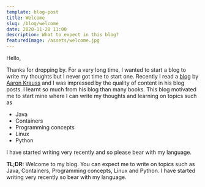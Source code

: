 ```yaml
---
template: blog-post
title: Welcome
slug: /blog/welcome
date: 2020-11-28 11:00
description: What to expect in this blog?
featuredImage: /assets/welcome.jpg
---
```


Hello,

Thanks for dropping by. For a very long time, I wanted to start a blog to write my thoughts but I never got time to start one. Recently I read a [blog](https://thecodeboss.dev/blog/) by [Aaron Krauss](https://thecodeboss.dev/about/) and I was impressed by the quality of content in his blog posts. I learnt so much from his blog than many books. This blog motivated me to start mine where I can write my thoughts and learning on topics such as 

* Java
* Containers
* Programming concepts
* Linux
* Python

I have started writing very recently and so please bear with my language.

**TL;DR:** Welcome to my blog. You can expect me to write on topics such as Java, Containers, Programming concepts, Linux and Python. I have started writing very recently so bear with my language.
